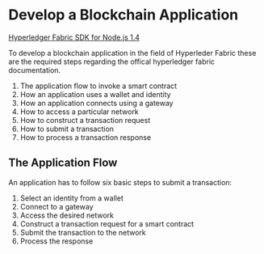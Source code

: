 # Develop a Blockchain Application

<a href="https://hyperledger.github.io/fabric-sdk-node/release-1.4/module-fabric-network.html" target="_blank">Hyperledger Fabric SDK for Node.js 1.4</a>

To develop a blockchain application in the field of Hyperleder Fabric these are the required steps regarding the offical hyperledger fabric documentation.

1. The application flow to invoke a smart contract
2. How an application uses a wallet and identity
3. How an application connects using a gateway
4. How to access a particular network
5. How to construct a transaction request
6. How to submit a transaction
7. How to process a transaction response

## The Application Flow

An application has to follow six basic steps to submit a transaction:

1. Select an identity from a wallet
2. Connect to a gateway
3. Access the desired network
4. Construct a transaction request for a smart contract
5. Submit the transaction to the network
6. Process the response
